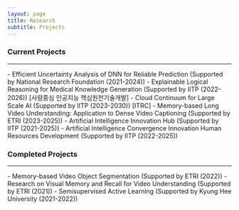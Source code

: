 ```yaml
---
layout: page
title: Research
subtitle: Projects
---
```



### Current Projects
<hr>
- Efficient Uncertainty Analysis of DNN for Reliable Prediction (Supported by National Research Foundation (2021-2024))               
- Explainable Logical Reasoning for Medical Knowledge Generation (Supported by IITP (2022-2026)) [사람중심 인공지능 핵심원천기술개발]                         
- Cloud Continuum for Large Scale AI (Supported by IITP (2023-2030)) [ITRC]                 
- Memory-based Long Video Understanding: Application to Dense Video Captioning (Supported by ETRI (2023-2025))            
- Artificial Intelligence Innovation Hub (Supported by IITP (2021-2025))           
- Artificial Intelligence Convergence Innovation Human Resources Development (Supported by IITP (2022-2025))              
<br>

### Completed Projects

<hr>
- Memory-based Video Object Segmentation (Supported by ETRI (2022))                   
- Research on Visual Memory and Recall for Video Understanding (Supported by ETRI (2021))                   
- Semisupervised Active Learning (Supported by Kyung Hee University (2021-2022))               
